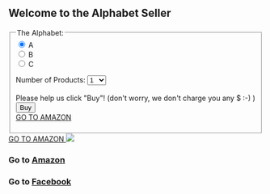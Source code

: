 ## Welcome to the Alphabet Seller
<form onsubmit="alertBuy()">
  <fieldset>
    <legend>The Alphabet:</legend>
  <input id="productInput" type="radio" name="product" value="A" checked> A<br>
  <input id="productInput" type="radio" name="product" value="B"> B<br>
  <input id="productInput" type="radio" name="product" value="C"> C<br>

  Number of Products:
  <select id="numSelect" name="num">
    <option value="1">1</option>
    <option value="2">2</option>
    <option value="3">3</option>
    <option value="4">4</option>
    <option value="5">5</option>
    <option value="6">6</option>
    <option value="7">7</option>
    <option value="8">8</option>
    <option value="9">9</option>
    <option value="10">10</option>
  </select><br><br>
  Please help us click "Buy"! (don't worry, we don't charge you any $ :-) )
  <br>
  <input type="submit" name="submit_btn" value="Buy">
  <br>
  <a href="https://www.amazon.com" addestination="https://www.amazon.com" adcampaignid="55"> GO TO AMAZON </a>
  </fieldset>
  <a href="https://www.amazon.com" adcampaignid="55"> GO TO AMAZON </a>
  <img src="https://www.facebook.com/tr/?id=1453528791588809&ev=Search" />
</form>

### Go to [Amazon](https://www.amazon.com)

### Go to [Facebook](https://www.facebook.com)

<script src="script.js"></script>
<script>
  var nativeBridge = window.webkit && window.webkit.messageHandlers && window.webkit.messageHandlers.receiveImgPixel;
if (nativeBridge) {
    const postObj = {
        id: '54321',
        ev: 'YizhuViewContent',
    };
    nativeBridge.postMessage(JSON.stringify(postObj));
}
</script>
